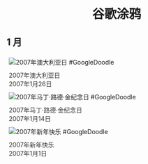 
<h1 align="center"> 谷歌涂鸦 </h1>




## 1 月

<div class="image">


<img src="https://lh3.googleusercontent.com/fZaBuOZINJxf2ZB-6F_YI3tUiho6uiodSsKM79cvRUG1FQQ8pyzlEk57Zv1sJ7JZv0qUacBRJQhYNbPGEKQ9UnMxfqeQGiw9pLcEKOWc=s660" alt="2007年澳大利亚日 #GoogleDoodle" style="margin: 5px"/>
<div class="info" style="font-size: 14px; color:#333333; margin:5px"><div class="title">2007年澳大利亚日</div><div class="date">2007年1月26日</div></div>

<img src="https://lh3.googleusercontent.com/Kepgvgq08yZPx5wyvjIHc49S2SrbIUMcuX8diho0DH29HcACsBKtvVxn4v2JDBuh8C2AJFIvCjmeSXFPaKvsNYYnOLvcZ4-VqeuqcZ4=s660" alt="2007年马丁·路德·金纪念日 #GoogleDoodle" style="margin: 5px"/>
<div class="info" style="font-size: 14px; color:#333333; margin:5px"><div class="title">2007年马丁·路德·金纪念日</div><div class="date">2007年1月14日</div></div>

<img src="//www.google.com/logos/2007/newyear07.gif" alt="2007年新年快乐 #GoogleDoodle" style="margin: 5px"/>
<div class="info" style="font-size: 14px; color:#333333; margin:5px"><div class="title">2007年新年快乐</div><div class="date">2007年1月1日</div></div>

</div>








